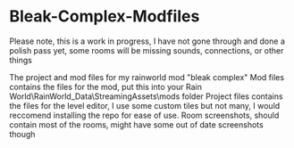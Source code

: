 # Bleak-Complex-Modfiles

Please note, this is a work in progress, I have not gone through and done a polish pass yet, some rooms will be missing sounds, connections, or other things

The project and mod files for my rainworld mod "bleak complex"
Mod files contains the files for the mod, put this into your Rain World\RainWorld_Data\StreamingAssets\mods folder
Project files contains the files for the level editor, I use some custom tiles but not many, I would reccomend installing the repo for ease of use.
Room screenshots, should contain most of the rooms, might have some out of date screenshots though